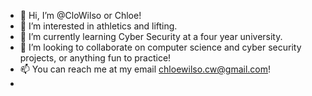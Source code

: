 - 👋 Hi, I’m @CloWilso or Chloe!
- 👀 I’m interested in athletics and lifting. 
- 🌱 I’m currently learning Cyber Security at a four year university. 
- 💞️ I’m looking to collaborate on computer science and cyber security projects, or anything fun to practice!
- 📫 You can reach me at my email chloewilso.cw@gmail.com!
- 
